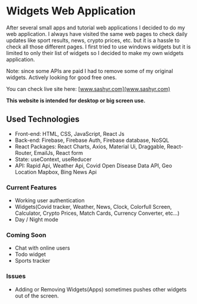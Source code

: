 # Widgets Web Application

After several small apps and tutorial web applications I decided to do my web application. I always have visited the same web pages to check daily updates like sport results, news, crypto prices, etc. but it is a hassle to check all those different pages. I first tried to use windows widgets but it is limited to only their list of widgets so I decided to make my own widgets application.

Note: since some APIs are paid I had to remove some of my original widgets. Actively looking for good free ones.

You can check live site here: [www.sashyr.com](www.sashyr.com)

**This website is intended for desktop or big screen use.**

## Used Technologies

- Front-end: HTML, CSS, JavaScript, React Js
- Back-end: Firebase, Firebase Auth, Firebase database, NoSQL
- React Packages: React Charts, Axios, Material Ui, Draggable, React-Router, EmailJs, React form
- State: useContext, useReducer
- API: Rapid Api, Weather Api, Covid Open Disease Data API, Geo Location Mapbox, Bing News Api

### Current Features

- Working user authentication
- Widgets(Covid tracker, Weather, News, Clock, Colorfull Screen, Calculator, Crypto Prices, Match Cards, Currency Converter, etc...)
- Day / Night mode

### Coming Soon

- Chat with online users
- Todo widget
- Sports tracker

### Issues

- Adding or Removing Widgets(Apps) sometimes pushes other widgets out of the screen.
